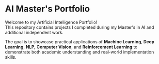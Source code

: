 # AI Master's Portfolio
Welcome to my Artificial Intelligence Portfolio!  
This repository contains projects I completed during my Master's in AI and additional independent work.  

The goal is to showcase practical applications of **Machine Learning**, **Deep Learning**, **NLP**, **Computer Vision**, and **Reinforcement Learning** to demonstrate both academic understanding and real-world implementation skills.
